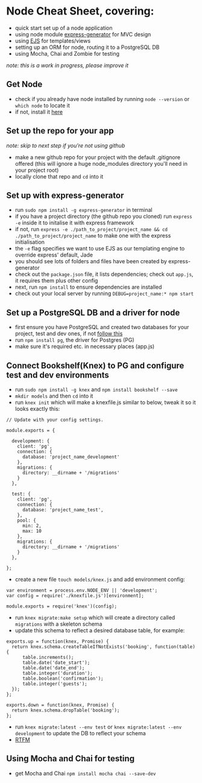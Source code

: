 # Node Cheat Sheet, covering:
* quick start set up of a node application
* using node module [express-generator](https://expressjs.com/en/starter/generator.html) for MVC design
* using [EJS](http://www.embeddedjs.com/) for templates/views
* setting up an ORM for node, routing it to a PostgreSQL DB
* using Mocha, Chai and Zombie for testing

_note: this is a work in progress, please improve it_

## Get Node

* check if you already have node installed by running `node --version` or `which node` to locate it
* if not, install it [here](https://nodejs.org/en/download/)

## Set up the repo for your app
_note: skip to next step if you're not using github_

* make a new github repo for your project with the default .gitignore offered (this will ignore a huge node_modules directory you'll need in your project root)
* locally clone that repo and `cd` into it

## Set up with express-generator

* run `sudo npm install -g express-generator` in terminal
* if you have a project directory (the github repo you cloned) run `express -e` inside it to initalise it with express framework
* if not, run `express -e ./path_to_project/project_name && cd ./path_to_project/project_name` to make one with the express initialisation
* the `-e` flag specifies we want to use EJS as our templating engine to override express' default, Jade
* you should see lots of folders and files have been created by express-generator
* check out the `package.json` file, it lists dependencies; check out `app.js`, it requires them plus other config
* next, run `npm install` to ensure dependencies are installed
* check out your local server by running `DEBUG=project_name:* npm start`

## Set up a PostgreSQL DB and a driver for node

* first ensure you have PostgreSQL and created two databases for your project, test and dev ones, if not [follow this](https://github.com/makersacademy/course/blob/master/bookmark_manager/walkthroughs/03_mac.md)
* run `npm install pg`, the driver for Postgres (PG)
* make sure it's required etc. in necessary places (app.js)

## Connect Bookshelf(Knex) to PG and configure test and dev environments

* run `sudo npm install -g knex` and `npm install bookshelf --save`
* `mkdir models` and then `cd` into it
* run `knex init` which will make a knexfile.js similar to below, tweak it so it looks exactly this:
```
// Update with your config settings.

module.exports = {

  development: {
    client: 'pg',
    connection: {
      database: 'project_name_development'
    },
    migrations: {
      directory: __dirname + '/migrations'
    }
  },

  test: {
    client: 'pg',
    connection: {
      database: 'project_name_test',
    },
    pool: {
      min: 2,
      max: 10
    },
    migrations: {
      directory: __dirname + '/migrations'
    }
  },

};

```
* create a new file `touch models/knex.js` and add environment config:
```
var environment = process.env.NODE_ENV || 'development';
var config = require('./knexfile.js')[environment];

module.exports = require('knex')(config);
```
* run `knex migrate:make setup` which will create a directory called `migrations` with a skeleton schema
* update this schema to reflect a desired database table, for example:
```
exports.up = function(knex, Promise) {
  return knex.schema.createTableIfNotExists('booking', function(table) {
      table.increments();
      table.date('date_start');
      table.date('date_end');
      table.integer('duration');
      table.boolean('confirmation');
      table.integer('guests');
  });
};

exports.down = function(knex, Promise) {
  return knex.schema.dropTable('booking');
};
```
* run `knex migrate:latest --env test` or `knex migrate:latest --env development` to update the DB to reflect your schema
* [RTFM](http://bookshelfjs.org/#examples)

## Using Mocha and Chai for testing

* get Mocha and Chai `npm install mocha chai --save-dev`
